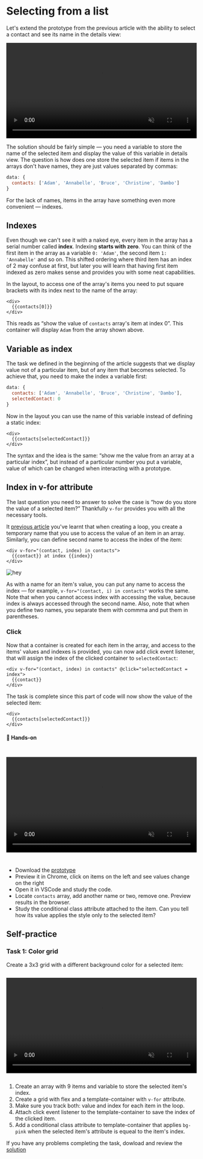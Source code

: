 # Selecting from a list

Let's extend the prototype from the previous article with the ability to select a contact and see its name in the details view:

<video width="100%" controls loop autoplay muted>
<source src="./media/selecting-from-list.mp4" type="video/mp4">
</video>

The solution should be fairly simple — you need a variable to store the name of the selected item and display the value of this variable in details view. The question is how does one store the selected item if items in the arrays don't have names, they are just values separated by commas:

```js
data: {
  contacts: ['Adam', 'Annabelle', 'Bruce', 'Christine', 'Dambo']
}
```

For the lack of names, items in the array have something even more convenient — indexes.

## Indexes

Even though we can't see it with a naked eye, every item in the array has a serial number called **index**. Indexing **starts with zero**. You can think of the first item in the array as a variable `0: 'Adam'`, the second item `1: 'Annabelle'` and so on. This shifted ordering where third item has an index of 2 may confuse at first, but later you will learn that having first item indexed as zero makes sense and provides you with some neat capabilities.

In the layout, to access one of the array's items you need to put square brackets with its index next to the name of the array:

```vue
<div>
  {{contacts[0]}}
</div>
```

This reads as “show the value of `contacts` array's item at index 0”. This container will display `Adam` from the array shown above.

## Variable as index

The task we defined in the beginning of the article suggests that we display value not of a particular item, but of any item that becomes selected. To achieve that, you need to make the index a variable first:

```js
data: {
  contacts: ['Adam', 'Annabelle', 'Bruce', 'Christine', 'Dambo'],
  selectedContact: 0
}
```

Now in the layout you can use the name of this variable instead of defining a static index:

```vue
<div>
  {{contacts[selectedContact]}}
</div>
```

The syntax and the idea is the same: “show me the value from an array at a particular index”, but instead of a particular number you put a variable, value of which can be changed when interacting with a prototype.

## Index in v-for attribute

The last question you need to answer to solve the case is “how do you store the value of a selected item?” Thankfully `v-for` provides you with all the necessary tools.

It [previous article](./lists.md#loop) you've learnt that when creating a loop, you create a temporary name that you use to access the value of an item in an array. Similarly, you can define second name to access the index of the item:

```vue
<div v-for="(contact, index) in contacts">
  {{contact}} at index {{index}}
</div>
```

![hey](./media/indexes-wireframes-1.png)

As with a name for an item's value, you can put any name to access the index — for example, `v-for="(contact, i) in contacts"` works the same. Note that when you cannot access index with accessing the value, because index is always accessed through the second name. Also, note that when you define two names, you separate them with commma and put them in parentheses.

### Click

Now that a container is created for each item in the array, and access to the items' values and indexes is provided, you can now add click event listener, that will assign the index of the clicked container to `selectedContact`:

```vue
<div v-for="(contact, index) in contacts" @click="selectedContact = index">
  {{contact}}
</div>
```

The task is complete since this part of code will now show the value of the selected item:

```vue
<div>
  {{contacts[selectedContact]}}
</div>
```


#### 👐 Hands-on

<video width="100%" controls autoplay muted style="margin: 24px 0;">
  <source src="./media/selecting-from-list-2.mp4" type="video/mp4">
</video>

- Download the [prototype](./../../../course-files/interaction-basics/lists-contacts-3.html.zip)
- Preview it in Chrome, click on items on the left and see values change on the right
- Open it in VSCode and study the code.
- Locate `contacts` array, add another name or two, remove one. Preview results in the browser.
- Study the conditional class attribute attached to the item. Can you tell how its value applies the style only to the selected item?

## Self-practice

### Task 1: Color grid

Create a 3x3 grid with a different background color for a selected item:

<video width="100%" loop controls autoplay muted style="margin: 12px 0;">
  <source src="./media/color-grid.mp4" type="video/mp4">
</video>

1. Create an array with 9 items and variable to store the selected item's index.
2. Create a grid with flex and a template-container with `v-for` attribute.
3. Make sure you track both: value and index for each item in the loop.
4. Attach click event listener to the template-container to save the index of the clicked item.
5. Add a conditional class attribute to template-container that applies `bg-pink` when the selected item's attribute is equeal to the item's index.

If you have any problems completing the task, dowload and review the [solution](./../../../course-files/interaction-basics/color-grid.html.zip)

<!-- todo: task 2: ? -->
